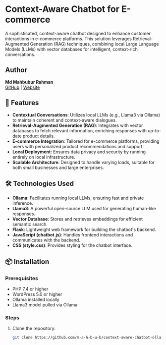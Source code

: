 # Context-Aware Chatbot for E-commerce

A sophisticated, context-aware chatbot designed to enhance customer interactions in e-commerce platforms. This solution leverages Retrieval-Augmented Generation (RAG) techniques, combining local Large Language Models (LLMs) with vector databases for intelligent, context-rich conversations.


## Author

**Md Mahbubur Rahman**  
[GitHub](https://github.com/m-a-h-b-u-b) | [Website](https://m-a-h-b-u-b.github.io)


## 🚀 Features

- **Contextual Conversations**: Utilizes local LLMs (e.g., Llama3 via Ollama) to maintain coherent and context-aware dialogues.
- **Retrieval-Augmented Generation (RAG)**: Integrates with vector databases to fetch relevant information, enriching responses with up-to-date product details.
- **E-commerce Integration**: Tailored for e-commerce platforms, providing users with personalized product recommendations and support.
- **Local Deployment**: Ensures data privacy and security by running entirely on local infrastructure.
- **Scalable Architecture**: Designed to handle varying loads, suitable for both small businesses and large enterprises.



## 🛠️ Technologies Used

- **Ollama**: Facilitates running local LLMs, ensuring fast and private inference.
- **Llama3**: A powerful open-source LLM used for generating human-like responses.
- **Vector Database**: Stores and retrieves embeddings for efficient semantic search.
- **Flask**: Lightweight web framework for building the chatbot's backend.
- **JavaScript (chatbot.js)**: Handles frontend interactions and communicates with the backend.
- **CSS (style.css)**: Provides styling for the chatbot interface.



## 📦 Installation

### Prerequisites

- PHP 7.4 or higher
- WordPress 5.0 or higher
- Ollama installed locally
- Llama3 model pulled via Ollama

### Steps

1. Clone the repository:
   ```bash
   git clone https://github.com/m-a-h-b-u-b/context-aware-chatbot-ollama.git
